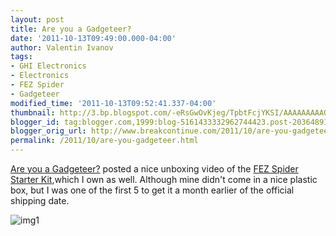 ```yaml
---
layout: post
title: Are you a Gadgeteer?
date: '2011-10-13T09:49:00.000-04:00'
author: Valentin Ivanov
tags:
- GHI Electronics
- Electronics
- FEZ Spider
- Gadgeteer
modified_time: '2011-10-13T09:52:41.337-04:00'
thumbnail: http://3.bp.blogspot.com/-eRsGwOvKjeg/TpbtFcjYKSI/AAAAAAAAAOs/FCIpBV2ipdY/s72-c/297-0_large.jpg
blogger_id: tag:blogger.com,1999:blog-5161433332962744423.post-203648919172147188
blogger_orig_url: http://www.breakcontinue.com/2011/10/are-you-gadgeteer.html
permalink: /2011/10/are-you-gadgeteer.html
---
```


[Are you a Gadgeteer?](http://devhammer.net/blog/are-you-a-gadgeteer#.TpbrSqJGA0Y.blogger) posted a nice unboxing video of the [FEZ Spider Starter Kit](http://www.ghielectronics.com/catalog/product/297),which I own as well. Although mine didn't come in a nice plastic box, but I was one of the first 5 to get it a month earlier of the official shipping date.

![img1](http://3.bp.blogspot.com/-eRsGwOvKjeg/TpbtFcjYKSI/AAAAAAAAAOs/FCIpBV2ipdY/s1600/297-0_large.jpg)
